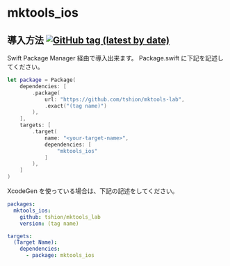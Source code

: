 # mktools_ios
## 導入方法 [![GitHub tag (latest by date)](https://img.shields.io/github/v/tag/tshion/mktools_lab)](https://github.com/tshion/mktools_lab/tags)
Swift Package Manager 経由で導入出来ます。
Package.swift に下記を記述してください。

``` swift
let package = Package(
    dependencies: [
        .package(
            url: "https://github.com/tshion/mktools-lab",
            .exact("(tag name)")
        ),
    ],
    targets: [
        .target(
            name: "<your-target-name>",
            dependencies: [
                "mktools_ios"
            ]
        ),
    ]
)
```

XcodeGen を使っている場合は、下記の記述をしてください。
``` yaml
packages:
  mktools_ios:
    github: tshion/mktools_lab
    version: (tag name)

targets:
  (Target Name):
    dependencies:
      - package: mktools_ios
```

